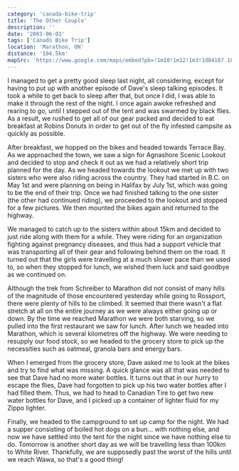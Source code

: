 ```yaml
---
category: 'canada-bike-trip'
title: 'The Other Couple'
description: ''
date: '2003-06-03'
tags: ['Canads Bike Trip']
location: 'Marathon, ON'
distance: '104.5km'
mapSrc: 'https://www.google.com/maps/embed?pb=!1m18!1m12!1m3!1d84187.1844783434!2d-86.4407686242178!3d48.746571328315!2m3!1f0!2f0!3f0!3m2!1i1024!2i768!4f13.1!3m3!1m2!1s0x4d438406564ae58b%3A0x22f18fe8b803e455!2sMarathon%2C%20ON!5e0!3m2!1sen!2sca!4v1609175601592!5m2!1sen!2sca'
---
```

I managed to get a pretty good sleep last night, all considering, except for having to put up with another episode of Dave's sleep talking episodes. It took a while to get back to sleep after that, but once I did, I was able to make it through the rest of the night. I once again awoke refreshed and rearing to go, until I stepped out of the tent and was swarmed by black flies. As a result, we rushed to get all of our gear packed and decided to eat breakfast at Robins Donuts in order to get out of the fly infested campsite as quickly as possible.

After breakfast, we hopped on the bikes and headed towards Terrace Bay. As we approached the town, we saw a sign for Agnashore Scenic Lookout and decided to stop and check it out as we had a relatively short trip planned for the day. As we headed towards the lookout we met up with two sisters who were also riding across the country. They had started in B.C. on May 1st and were planning on being in Halifax by July 1st, which was going to be the end of their trip. Once we had finished talking to the one sister (the other had continued riding), we proceeded to the lookout and stopped for a few pictures. We then mounted the bikes again and returned to the highway.

We managed to catch up to the sisters within about 15km and decided to just ride along with them for a while. They were riding for an organization fighting against pregnancy diseases, and thus had a support vehicle that was transporting all of their gear and following behind them on the road. It turned out that the girls were travelling at a much slower pace than we used to, so when they stopped for lunch, we wished them luck and said goodbye as we continued on.

Although the trek from Schreiber to Marathon did not consist of many hills of the magnitude of those encountered yesterday while going to Rossport, there were plenty of hills to be climbed. It seemed that there wasn't a flat stretch at all on the entire journey as we were always either going up or down. By the time we reached Marathon we were both starving, so we pulled into the first restaurant we saw for lunch. After lunch we headed into Marathon, which is several kilometres off the highway. We were needing to resupply our food stock, so we headed to the grocery store to pick up the necessities such as oatmeal, granola bars and energy bars.

When I emerged from the grocery store, Dave asked me to look at the bikes and try to find what was missing. A quick glance was all that was needed to see that Dave had no more water bottles. It turns out that in our hurry to escape the flies, Dave had forgotten to pick up his two water bottles after I had filled them. Thus, we had to head to Canadian Tire to get two new water bottles for Dave, and I picked up a container of lighter fluid for my Zippo lighter.

Finally, we headed to the campground to set up camp for the night. We had a supper consisting of boiled hot dogs on a bun... with nothing else, and now we have settled into the tent for the night since we have nothing else to do. Tomorrow is another short day as we will be travelling less than 100km to White River. Thankfully, we are supposedly past the worst of the hills until we reach Wawa, so that's a good thing!
